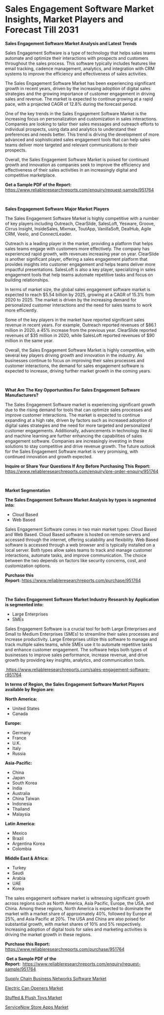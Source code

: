 <p><h1>Sales Engagement Software Market Insights, Market Players and Forecast Till 2031</h1></p><p><strong>Sales Engagement Software Market Analysis and Latest Trends</strong></p>
<p><p>Sales Engagement Software is a type of technology that helps sales teams automate and optimize their interactions with prospects and customers throughout the sales process. This software typically includes features like email tracking, cadence management, analytics, and integration with CRM systems to improve the efficiency and effectiveness of sales activities.</p><p>The Sales Engagement Software Market has been experiencing significant growth in recent years, driven by the increasing adoption of digital sales strategies and the growing importance of customer engagement in driving sales and revenue. The market is expected to continue growing at a rapid pace, with a projected CAGR of 12.8% during the forecast period.</p><p>One of the key trends in the Sales Engagement Software Market is the increasing focus on personalization and customization in sales interactions. Companies are looking to tailor their sales messages and outreach efforts to individual prospects, using data and analytics to understand their preferences and needs better. This trend is driving the development of more advanced and sophisticated sales engagement tools that can help sales teams deliver more targeted and relevant communications to their prospects.</p><p>Overall, the Sales Engagement Software Market is poised for continued growth and innovation as companies seek to improve the efficiency and effectiveness of their sales activities in an increasingly digital and competitive marketplace.</p></p>
<p><strong>Get a Sample PDF of the Report:&nbsp;</strong> <a href="https://www.reliableresearchreports.com/enquiry/request-sample/951764">https://www.reliableresearchreports.com/enquiry/request-sample/951764</a></p>
<p>&nbsp;</p>
<p><strong>Sales Engagement Software Major Market Players</strong></p>
<p><p>The Sales Engagement Software Market is highly competitive with a number of key players including Outreach, ClearSlide, SalesLoft, Yesware, Groove, Cirrus Insight, InsideSales, Mixmax, ToutApp, VanillaSoft, DealHub, Agile CRM, Veelo, and ConnectLeader.</p><p>Outreach is a leading player in the market, providing a platform that helps sales teams engage with customers more effectively. The company has experienced rapid growth, with revenues increasing year on year. ClearSlide is another significant player, offering a sales engagement platform that provides insights into customer engagement and helps teams deliver more impactful presentations. SalesLoft is also a key player, specializing in sales engagement tools that help teams automate repetitive tasks and focus on building relationships.</p><p>In terms of market size, the global sales engagement software market is expected to reach $5.54 billion by 2025, growing at a CAGR of 15.3% from 2020 to 2025. The market is driven by the increasing demand for personalized customer interactions and the need for sales teams to work more efficiently.</p><p>Some of the key players in the market have reported significant sales revenue in recent years. For example, Outreach reported revenues of $86.1 million in 2020, a 45% increase from the previous year. ClearSlide reported revenues of $35 million in 2020, while SalesLoft reported revenues of $90 million in the same year.</p><p>Overall, the Sales Engagement Software Market is highly competitive, with several key players driving growth and innovation in the industry. As businesses continue to focus on improving their sales processes and customer interactions, the demand for sales engagement software is expected to increase, driving further market growth in the coming years.</p></p>
<p>&nbsp;</p>
<p><strong>What Are The Key Opportunities For Sales Engagement Software Manufacturers?</strong></p>
<p><p>The Sales Engagement Software market is experiencing significant growth due to the rising demand for tools that can optimize sales processes and improve customer interactions. The market is expected to continue expanding at a high rate, driven by factors such as increased adoption of digital sales strategies and the need for more targeted and personalized customer engagements. Additionally, advancements in technology like AI and machine learning are further enhancing the capabilities of sales engagement software. Companies are increasingly investing in these solutions to stay competitive and drive revenue growth. The future outlook for the Sales Engagement Software market is very promising, with continued innovation and growth expected.</p></p>
<p><strong>Inquire or Share Your Questions If Any Before Purchasing This Report:</strong> <a href="https://www.reliableresearchreports.com/enquiry/pre-order-enquiry/951764">https://www.reliableresearchreports.com/enquiry/pre-order-enquiry/951764</a></p>
<p>&nbsp;</p>
<p><strong>Market Segmentation</strong></p>
<p><strong>The Sales Engagement Software Market Analysis by types is segmented into:</strong></p>
<p><ul><li>Cloud Based</li><li>Web Based</li></ul></p>
<p><p>Sales Engagement Software comes in two main market types: Cloud Based and Web Based. Cloud Based software is hosted on remote servers and accessed through the internet, offering scalability and flexibility. Web Based software is accessed through a web browser and is typically installed on a local server. Both types allow sales teams to track and manage customer interactions, automate tasks, and improve communication. The choice between the two depends on factors like security concerns, cost, and customization options.</p></p>
<p><strong>Purchase this Report:&nbsp;</strong><a href="https://www.reliableresearchreports.com/purchase/951764">https://www.reliableresearchreports.com/purchase/951764</a></p>
<p>&nbsp;</p>
<p><strong>The Sales Engagement Software Market Industry Research by Application is segmented into:</strong></p>
<p><ul><li>Large Enterprises</li><li>SMEs</li></ul></p>
<p><p>Sales Engagement Software is a crucial tool for both Large Enterprises and Small to Medium Enterprises (SMEs) to streamline their sales processes and increase productivity. Large Enterprises utilize this software to manage and track multiple sales teams, while SMEs use it to automate repetitive tasks and enhance customer engagement. The software helps both types of businesses to improve sales performance, increase revenue, and drive growth by providing key insights, analytics, and communication tools.</p></p>
<p><a href="https://www.reliableresearchreports.com/sales-engagement-software-r951764">&nbsp;https://www.reliableresearchreports.com/sales-engagement-software-r951764</a></p>
<p><strong>In terms of Region, the Sales Engagement Software Market Players available by Region are:</strong></p>
<p>
    <p> <strong> North America: </strong>
        <ul>
            <li>United States</li>
            <li>Canada</li>
        </ul>
        </p> 
    <p> <strong> Europe: </strong>
        <ul>
            <li>Germany</li>
            <li>France</li>
            <li>U.K.</li>
            <li>Italy</li>
            <li>Russia</li>
        </ul>
        </p> 
    <p> <strong> Asia-Pacific: </strong>
        <ul>
            <li>China</li>
            <li>Japan</li>
            <li>South Korea</li>
            <li>India</li>
            <li>Australia</li>
            <li>China Taiwan</li>
            <li>Indonesia</li>
            <li>Thailand</li>
            <li>Malaysia</li>
        </ul>
        </p> 
    <p> <strong> Latin America: </strong>
        <ul>
            <li>Mexico</li>
            <li>Brazil</li>
            <li>Argentina Korea</li>
            <li>Colombia</li>
        </ul>
        </p> 
    <p> <strong> Middle East & Africa: </strong>
        <ul>
            <li>Turkey</li>
            <li>Saudi</li>
            <li>Arabia</li>
            <li>UAE</li>
            <li>Korea</li>
        </ul>
    </p>
    </p>
<p><p>The sales engagement software market is witnessing significant growth across regions such as North America, Asia Pacific, Europe, the USA, and China. Among these regions, North America is expected to dominate the market with a market share of approximately 40%, followed by Europe at 25%, and Asia Pacific at 20%. The USA and China are also poised for substantial growth, with market shares of 10% and 5% respectively. Increasing adoption of digital tools for sales and marketing activities is driving the market growth in these regions.</p></p>
<p><strong>Purchase this Report: </strong><a href="https://www.reliableresearchreports.com/purchase/951764">https://www.reliableresearchreports.com/purchase/951764</a></p>
<p>&nbsp;<strong>Get a Sample PDF of the Report:&nbsp;&nbsp;</strong><a href="https://www.reliableresearchreports.com/enquiry/request-sample/951764">https://www.reliableresearchreports.com/enquiry/request-sample/951764</a></p>
<p><strong></strong></p>
<p><p><a href="https://github.com/SashaBeier2023/Market-Research-Report-List-1/blob/main/supply-chain-business-networks-software-market.md">Supply Chain Business Networks Software Market</a></p><p><a href="https://www.linkedin.com/pulse/electric-can-openers-market-insight-trends-growth-forecasted-xuahf?trackingId=hpeVydMxT5Qb7ooCWXeJxw%3D%3D">Electric Can Openers Market</a></p><p><a href="https://www.linkedin.com/pulse/stuffed-amp-plush-toysnbspmarket-focuses-market-share-size-vbfof?trackingId=rNu0TdZZjGHhC%2Bi1Tyiylw%3D%3D">Stuffed & Plush Toys Market</a></p><p><a href="https://github.com/singletonthaxterkelliehr2df/Market-Research-Report-List-2/blob/main/servicenow-store-apps-market.md">ServiceNow Store Apps Market</a></p></p>